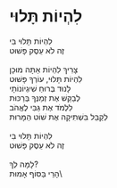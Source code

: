 # לִהְיוֹת תָּלוּי

לִהְיוֹת תָּלוּי בִּי\
זֶה לֹא עֵסֶק פָּשׁוּט\
\
צָרִיךְ לִהְיוֹת אַתָּה מוּכָן\
לִהְיוֹת תָּלוּי, עוֹרְךָ פָּשׁוּט\
לָנוּד בְּרוּחַ שִׁיגְיוֹנוֹתָי\
לְבַקֵּשׁ אֶת זְמַנְּךָ בְּרַכּוּת\
לִלְמֹד אֶת גַּבִּי לֶאֱהֹב\
לְקַבֵּל בִּשְׁתִיקָה אֶת שׁוֹט הַמָּרוּת\
\
לִהְיוֹת תָּלוּי בִּי\
זֶה לֹא עֵסֶק פָּשׁוּט\
\
לָמָּה לְךָ?\
הָרֵי בַּסּוֹף אָמוּת\